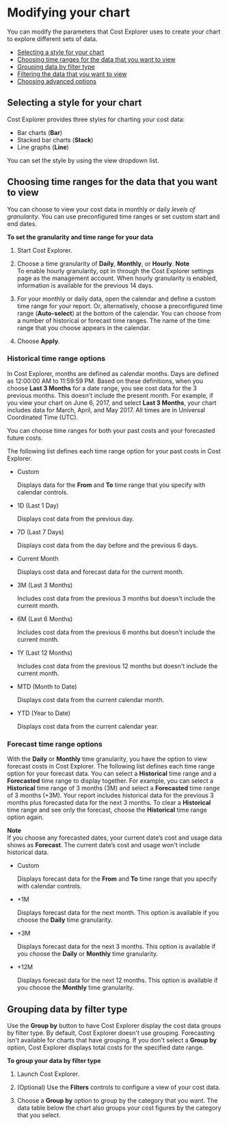# Modifying your chart<a name="ce-modify"></a>

You can modify the parameters that Cost Explorer uses to create your chart to explore different sets of data\.
+ [Selecting a style for your chart](#ce-style)
+ [Choosing time ranges for the data that you want to view](#ce-timerange)
+ [Grouping data by filter type](#ce-group)
+ [Filtering the data that you want to view](ce-filtering.md)
+ [Choosing advanced options](ce-advanced.md)

## Selecting a style for your chart<a name="ce-style"></a>

Cost Explorer provides three styles for charting your cost data: 
+ Bar charts \(**Bar**\)
+ Stacked bar charts \(**Stack**\)
+ Line graphs \(**Line**\)

You can set the style by using the view dropdown list\.

## Choosing time ranges for the data that you want to view<a name="ce-timerange"></a>

You can choose to view your cost data in monthly or daily *levels of granularity*\. You can use preconfigured time ranges or set custom start and end dates\. 

**To set the granularity and time range for your data**

1. Start Cost Explorer\.

1. Choose a time granularity of **Daily**, **Monthly**, or **Hourly**\.
**Note**  
To enable hourly granularity, opt in through the Cost Explorer settings page as the management account\. When hourly granularity is enabled, information is available for the previous 14 days\.

1. For your monthly or daily data, open the calendar and define a custom time range for your report\. Or, alternatively, choose a preconfigured time range \(**Auto\-select**\) at the bottom of the calendar\. You can choose from a number of historical or forecast time ranges\. The name of the time range that you choose appears in the calendar\.

1. Choose **Apply**\.

### Historical time range options<a name="timerangeref"></a>

In Cost Explorer, months are defined as calendar months\. Days are defined as 12:00:00 AM to 11:59:59 PM\. Based on these definitions, when you choose **Last 3 Months** for a date range, you see cost data for the 3 previous months\. This doesn't include the present month\. For example, if you view your chart on June 6, 2017, and select **Last 3 Months**, your chart includes data for March, April, and May 2017\. All times are in Universal Coordinated Time \(UTC\)\. 

You can choose time ranges for both your past costs and your forecasted future costs\.

The following list defines each time range option for your past costs in Cost Explorer\. 
+ Custom

  Displays data for the **From** and **To** time range that you specify with calendar controls\.
+ 1D \(Last 1 Day\)

  Displays cost data from the previous day\.
+ 7D \(Last 7 Days\)

  Displays cost data from the day before and the previous 6 days\. 
+ Current Month

  Displays cost data and forecast data for the current month\.
+ 3M \(Last 3 Months\)

  Includes cost data from the previous 3 months but doesn't include the current month\.
+ 6M \(Last 6 Months\)

  Includes cost data from the previous 6 months but doesn't include the current month\.
+ 1Y \(Last 12 Months\)

  Includes cost data from the previous 12 months but doesn't include the current month\.
+ MTD \(Month to Date\)

  Displays cost data from the current calendar month\. 
+ YTD \(Year to Date\)

  Displays cost data from the current calendar year\.

### Forecast time range options<a name="timerangereforecast"></a>

With the **Daily** or **Monthly** time granularity, you have the option to view forecast costs in Cost Explorer\. The following list defines each time range option for your forecast data\. You can select a **Historical** time range and a **Forecasted** time range to display together\. For example, you can select a **Historical** time range of 3 months \(3M\) and select a **Forecasted** time range of 3 months \(\+3M\)\. Your report includes historical data for the previous 3 months plus forecasted data for the next 3 months\. To clear a **Historical** time range and see only the forecast, choose the **Historical** time range option again\. 

**Note**  
If you choose any forecasted dates, your current date’s cost and usage data shows as **Forecast**\. The current date’s cost and usage won't include historical data\. 
+ Custom

  Displays forecast data for the **From** and **To** time range that you specify with calendar controls\.
+ \+1M

  Displays forecast data for the next month\. This option is available if you choose the **Daily** time granularity\.
+ \+3M

  Displays forecast data for the next 3 months\. This option is available if you choose the **Daily** or **Monthly** time granularity\.
+ \+12M

  Displays forecast data for the next 12 months\. This option is available if you choose the **Monthly** time granularity\.

## Grouping data by filter type<a name="ce-group"></a>

Use the **Group by** button to have Cost Explorer display the cost data groups by filter type\. By default, Cost Explorer doesn't use grouping\. Forecasting isn't available for charts that have grouping\. If you don't select a **Group by** option, Cost Explorer displays total costs for the specified date range\. 

**To group your data by filter type**

1. Launch Cost Explorer\.

1. \(Optional\) Use the **Filters** controls to configure a view of your cost data\.

1. Choose a **Group by** option to group by the category that you want\. The data table below the chart also groups your cost figures by the category that you select\.